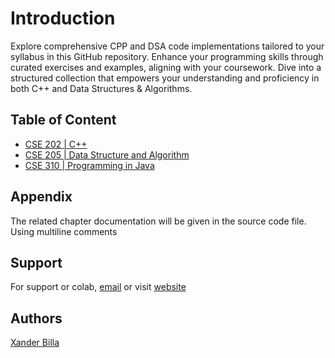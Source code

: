 # Introduction

Explore comprehensive CPP and DSA code implementations tailored to your syllabus in this GitHub repository. Enhance your programming skills through curated exercises and examples, aligning with your coursework. Dive into a structured collection that empowers your understanding and proficiency in both C++ and Data Structures & Algorithms.

## Table of Content

- [CSE 202 | C++](https://github.com/xanderbilla/LPU-Academics/tree/main/Navs/CSE202/CSE202.md)
- [CSE 205 | Data Structure and Algorithm](https://github.com/xanderbilla/LPU-Academics/tree/main/Navs/CSE205/CSE205.md)
- [CSE 310 | Programming in Java](https://github.com/xanderbilla/LPU-Academics/tree/main/Navs/CSE205/CSE310.md)

## Appendix

The related chapter documentation will be given in the source code file. Using multiline comments

## Support

For support or colab, [email](mailto:dev.xanderbilla@gmail.com) or visit [website](https://xanderbilla.com)

## Authors

[Xander Billa](https://xanderbilla.com)
